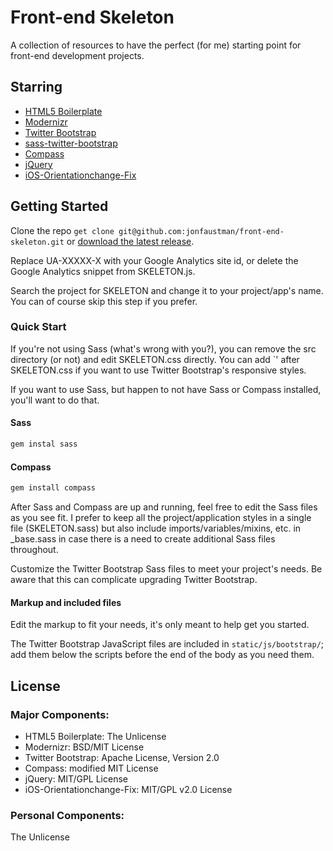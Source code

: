 # Front-end Skeleton

A collection of resources to have the perfect (for me) starting point for front-end development projects.

## Starring
* [HTML5 Boilerplate](https://github.com/h5bp/html5-boilerplate)
 * [Modernizr](https://github.com/Modernizr/Modernizr)
* [Twitter Bootstrap](https://github.com/twitter/bootstrap)
 * [sass-twitter-bootstrap](https://github.com/jlong/sass-twitter-bootstrap)
* [Compass](https://github.com/chriseppstein/compass)
* [jQuery](https://github.com/jquery/jquery)
* [iOS-Orientationchange-Fix](https://github.com/scottjehl/iOS-Orientationchange-Fix)

## Getting Started

Clone the repo `get clone git@github.com:jonfaustman/front-end-skeleton.git` or [download the latest release](https://github.com/jonfaustman/front-end-skeleton/zipball/0.1.0).

Replace UA-XXXXX-X with your Google Analytics site id, or delete the Google Analytics snippet from SKELETON.js.

Search the project for SKELETON and change it to your project/app's name. You can of course skip this step if you prefer.

### Quick Start

If you're not using Sass (what's wrong with you?), you can remove the src directory (or not) and edit SKELETON.css directly. You can add `<link rel="stylesheet" href="static/css/bootstrap/responsive.css">' after SKELETON.css if you want to use Twitter Bootstrap's responsive styles.

If you want to use Sass, but happen to not have Sass or Compass installed, you'll want to do that.

#### Sass

```ruby
gem instal sass
```
#### Compass

```ruby
gem install compass
```

After Sass and Compass are up and running, feel free to edit the Sass files as you see fit. I prefer to keep all the project/application styles in a single file (SKELETON.sass) but also include imports/variables/mixins, etc. in _base.sass in case there is a need to create additional Sass files throughout.

Customize the Twitter Bootstrap Sass files to meet your project's needs. Be aware that this can complicate upgrading Twitter Bootstrap.

#### Markup and included files

Edit the markup to fit your needs, it's only meant to help get you started.

The Twitter Bootstrap JavaScript files are included in `static/js/bootstrap/`; add them below the scripts before the end of the body as you need them.

## License

### Major Components:
* HTML5 Boilerplate: The Unlicense
* Modernizr: BSD/MIT License
* Twitter Bootstrap: Apache License, Version 2.0
* Compass: modified MIT License
* jQuery: MIT/GPL License
* iOS-Orientationchange-Fix: MIT/GPL v2.0 License

### Personal Components:
The Unlicense